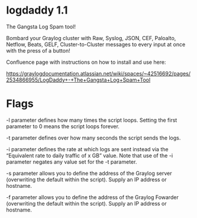# logdaddy 1.1

The Gangsta Log Spam tool! 

Bombard your Graylog cluster with Raw, Syslog, JSON, CEF, Paloalto, Netflow, Beats, GELF, Cluster-to-Cluster messages to every input at once with the press of a button!

Confluence page with instructions on how to install and use here:

https://graylogdocumentation.atlassian.net/wiki/spaces/~42516692/pages/2534866955/LogDaddy+-+The+Gangsta+Log+Spam+Tool 

# Flags

-l parameter defines how many times the script loops. Setting the first parameter to 0 means the script loops forever.

-t parameter defines over how many seconds the script sends the logs. 

-i parameter defines the rate at which logs are sent instead via the “Equivalent rate to daily traffic of x GB” value. Note that use of the -i parameter negates any value set for the -t parameter. 

-s parameter allows you to define the address of the Graylog server (overwriting the default within the script). Supply an IP address or hostname.

-f parameter allows you to define the address of the Graylog Fowarder (overwriting the default within the script). Supply an IP address or hostname.
